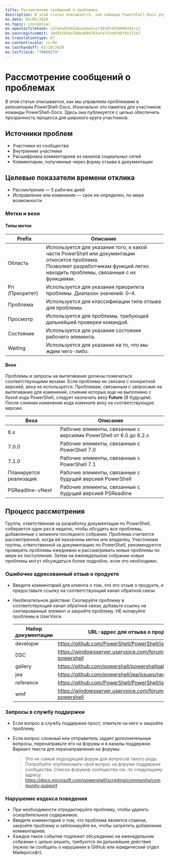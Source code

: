 ```yaml
---
title: Рассмотрение сообщений о проблемах
description: В этой статье описывается, как команда PowerShell-Docs управляет запросами на вытягивание.
ms.date: 03/05/2020
ms.topic: conceptual
ms.openlocfilehash: cd7aba83d42a6a2eba1ce73910fdd34096342c21
ms.sourcegitcommit: 18d832858a7b8ea094763afa753e0f48f01372e7
ms.translationtype: HT
ms.contentlocale: ru-RU
ms.lasthandoff: 03/10/2020
ms.locfileid: "79060279"
---
```

# <a name="how-we-manage-issues"></a>Рассмотрение сообщений о проблемах

В этой статье описывается, как мы управляем проблемами в репозитории PowerShell-Docs. Изначально это памятка для участников команды PowerShell-Docs. Здесь она публикуется с целью обеспечить прозрачность процесса для широкого круга участников.

## <a name="sources-of-issues"></a>Источники проблем

- Участники из сообщества
- Внутренние участники
- Расшифровка комментариев из каналов социальных сетей
- Комментарии, полученные через форму отзыва в документации

## <a name="response-time-targets"></a>Целевые показатели времени отклика

- Рассмотрение — 5 рабочих дней
- Исправление или изменение — срок не определен, по мере возможности

### <a name="labeling--milestones"></a>Метки и вехи

#### <a name="label-types"></a>Типы меток

|Prefix  | Описание                                                         |
|------- | --------------------------------------------------------------------|
|Область    | Используется для указания того, к какой части PowerShell или документации относится проблема.<br>Позволяет разработчикам функций легко находить проблемы, связанные с их функциями.|
|Pri (Приоритет)     | Используется для указания приоритета проблемы. Диапазон значений: 0–4.        |
|Проблема   | Используется для классификации типа отзыва для проблемы.                     |
|Просмотр  | Используется для проблемы, требующей дальнейшей проверки командой.              |
|Состояние  | Используется для указания состояния рабочего элемента.                        |
|Waiting | Используется для указания на то, что мы ждем чего-либо.                   |

#### <a name="milestones"></a>Вехи

Проблемы и запросы на вытягивание должны помечаться соответствующими вехами. Если проблема не связана с конкретной версией, веха не используется. Проблемам, связанным с запросами на вытягивание для изменений, слияние которых еще не выполнено с базой кода PowerShell, следует назначать веху **Future** (В будущем). После слияния изменения кода измените веху на соответствующую версию.

|    Веха     |                    Описание                     |
| ---------------- | -------------------------------------------------- |
| 6.x              | Рабочие элементы, связанные с версиями PowerShell от 6.0 до 6.2.x |
| 7.0.0            | Рабочие элементы, связанные с PowerShell 7.0               |
| 7.1.0            | Рабочие элементы, связанные с PowerShell 7.1               |
| Планируется реализация.           | Рабочие элементы, связанные с будущей версией PowerShell          |
| PSReadline-vNext | Рабочие элементы, связанные с будущей версией PSReadline          |

## <a name="triage-process"></a>Процесс рассмотрения

Группа, ответственная за разработку документации по PowerShell, собирается один раз в неделю, чтобы обсудить все проблемы, добавленные с момента последнего собрания. Проблема считается рассмотренной, когда ей назначены метки или владелец. Участникам группы, ответственной за документацию по PowerShell, рекомендуется проверять проблемы ежедневно и рассматривать новые проблемы по мере их поступления. Затем на еженедельном собрании новые проблемы могут обсуждаться более подробно, если это необходимо.

### <a name="misplaced-product-feedback"></a>Ошибочно адресованный отзыв о продукте

- Введите комментарий для клиента о том, что это отзыв о продукте, и предоставьте ссылку на соответствующий канал обратной связи.
- Необязательное действие: Скопируйте проблему в соответствующий канал обратной связи, добавьте ссылку на скопированный элемент и закройте проблему. НЕ копируйте проблемы в UserVoice.

  | Набор документации    | URL-адрес для отзыва о продукте                                         |
  | --------- | ------------------------------------------------------------ |
  | developer | https://github.com/PowerShell/PowerShell/issues/new/choose   |
  | DSC       | https://windowsserver.uservoice.com/forums/301869-powershell |
  | gallery   | https://github.com/powershell/powershellgallery/issues/new   |
  | jea       | https://github.com/powershell/jea/issues/new                 |
  | reference | https://github.com/PowerShell/PowerShell/issues/new/choose   |
  | wmf       | https://windowsserver.uservoice.com/forums/301869-powershell |

### <a name="support-requests"></a>Запросы в службу поддержки

- Если вопрос в службу поддержки прост, ответьте на него и закройте проблему.
- Если вопрос сложный или отправитель задает дополнительные вопросы, перенаправьте его на форумы и в каналы поддержки. Вариант текста для перенаправления на форумы:

    > Это не самый подходящий форум для вопросов такого рода. Попробуйте опубликовать свой вопрос на форуме поддержки сообщества. Список форумов сообщества см. по следующему адресу: https://docs.microsoft.com/powershell/scripting/community/community-support

### <a name="code-of-conduct-violations"></a>Нарушение кодекса поведения

- При необходимости отредактируйте проблему, чтобы удалить оскорбительное содержимое.
- Введите комментарий о том, что проблема является спамом, закройте проблему и заблокируйте ее, чтобы запретить добавление комментариев.
- Каждое такое событие подлежит обсуждению на еженедельном собрании с целью решить, требуются ли дальнейшие действия (нужно ли сообщить о нарушении в GitHub или юридический отдел Майкрософт).
